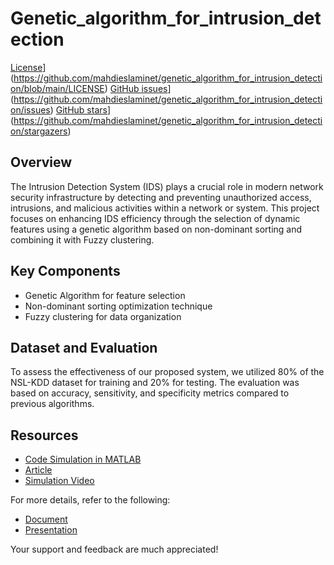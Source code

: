

# Genetic_algorithm_for_intrusion_detection

[License](https://img.shields.io/badge/License-MIT-blue.svg)](https://github.com/mahdieslaminet/genetic_algorithm_for_intrusion_detection/blob/main/LICENSE)
[GitHub issues](https://img.shields.io/github/issues/mahdieslaminet/genetic_algorithm_for_intrusion_detection)](https://github.com/mahdieslaminet/genetic_algorithm_for_intrusion_detection/issues)
[GitHub stars](https://img.shields.io/github/stars/mahdieslaminet/genetic_algorithm_for_intrusion_detection)](https://github.com/mahdieslaminet/genetic_algorithm_for_intrusion_detection/stargazers)

## Overview
The Intrusion Detection System (IDS) plays a crucial role in modern network security infrastructure by detecting and preventing unauthorized access, intrusions, and malicious activities within a network or system. This project focuses on enhancing IDS efficiency through the selection of dynamic features using a genetic algorithm based on non-dominant sorting and combining it with Fuzzy clustering.

## Key Components
- Genetic Algorithm for feature selection
- Non-dominant sorting optimization technique
- Fuzzy clustering for data organization

## Dataset and Evaluation
To assess the effectiveness of our proposed system, we utilized 80% of the NSL-KDD dataset for training and 20% for testing. The evaluation was based on accuracy, sensitivity, and specificity metrics compared to previous algorithms.

## Resources
- [Code Simulation in MATLAB](https://drive.google.com/file/d/1uQvT2T1EoiJQ9FhN9JIQi3L_cfAd92Z-/view)
- [Article](https://drive.google.com/file/d/10JQOMMZDsYC0ZpsGw7Lr1SdtFqRJ8ucC/view)
- [Simulation Video](https://drive.google.com/file/d/1dUpZQw_UUwLLg4DIf7viXf2C9x08obKb/view)

For more details, refer to the following:
- [Document](https://docs.google.com/document/d/1Hv6PB31QpfLKfmX6ULnhE9cMWi5O2bEH/edit?usp=sharing&amp;ouid=105425124865173091424&amp;rtpof=true&amp;sd=true)
- [Presentation](https://docs.google.com/presentation/d/165mclGrQInFFkzSNalHUPbD_xHX17Y1G/edit?usp=sharing&amp;ouid=105425124865173091424&amp;rtpof=true&amp;sd=true)

Your support and feedback are much appreciated! 



